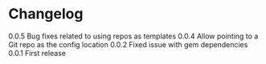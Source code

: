 # Changelog

0.0.5 Bug fixes related to using repos as templates
0.0.4 Allow pointing to a Git repo as the config location 
0.0.2 Fixed issue with gem dependencies
0.0.1 First release
